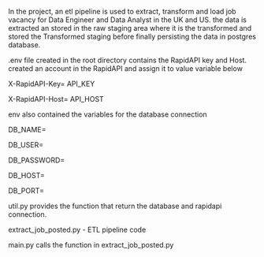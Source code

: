 In the project, an etl pipeline is used to extract, transform and load job vacancy for Data Engineer and Data Analyst in the UK and US.
the data is extracted an stored in the raw staging area where it is the transformed and stored the Transformed staging before finally
persisting the data in postgres database.

.env file created in the root directory contains the RapidAPI key and Host. created an account in the RapidAPI and assign it to value variable below

X-RapidAPI-Key= API_KEY

X-RapidAPI-Host= API_HOST

env also contained the variables for the database connection 

DB_NAME=

DB_USER=

DB_PASSWORD=

DB_HOST=

DB_PORT=


util.py provides the function that return the database and rapidapi connection.

extract_job_posted.py - ETL pipeline code

main.py calls the function in extract_job_posted.py







